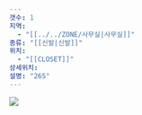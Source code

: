 ```yaml
---
갯수: 1
지역:
  - "[[../../ZONE/사무실|사무실]]"
종류: "[[신발|신발]]"
위치:
  - "[[CLOSET]]"
상세위치: 
설명: "265"
---
```



![](http://192.168.50.22/devices/250315_IMG_0013.jpg)
